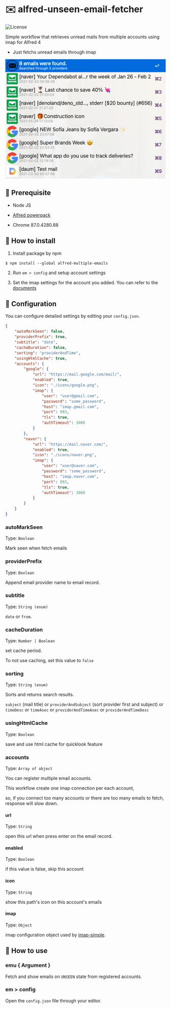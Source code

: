 # ✉️ alfred-unseen-email-fetcher

<img src="https://img.shields.io/github/license/jopemachine/alfred-multiple-emails.svg" alt="License">

Simple workflow that retrieves unread mails from multiple accounts using imap for Alfred 4

* Just fetchs unread emails through imap

<p align="center">
<img src="./demo.png">
</p>

## 📌 Prerequisite

* Node JS

* [Alfred powerpack](https://www.alfredapp.com/powerpack/)

* Chrome 87.0.4280.88

##  🔨 How to install

1. Install package by npm

```
$ npm install --global alfred-multiple-emails
```

2. Run `em > config` and setup account settings

3. Set the imap settings for the account you added.
You can refer to the [documents](https://github.com/jopemachine/alfred-multiple-emails/tree/master/documents)


## 📍 Configuration

You can configure detailed settings by editing your `config.json`.

```json
{
    "autoMarkSeen": false,
    "providerPrefix": true,
    "subtitle": "date",
    "cacheDuration": false,
    "sorting": "providerAndTime",
    "usingHtmlCache": true,
    "accounts": {
        "google": {
            "url": "https://mail.google.com/mail/",
            "enabled": true,
            "icon": "./icons/google.png",
            "imap": {
                "user": "user@gmail.com",
                "password": "some_password",
                "host": "imap.gmail.com",
                "port": 993,
                "tls": true,
                "authTimeout": 3000
            }
        },
        "naver": {
            "url": "https://mail.naver.com/",
            "enabled": true,
            "icon": "./icons/naver.png",
            "imap": {
                "user": "user@naver.com",
                "password": "some_password",
                "host": "imap.naver.com",
                "port": 993,
                "tls": true,
                "authTimeout": 3000
            }
        }
    }
}
```
### autoMarkSeen

Type: `Boolean`

Mark seen when fetch emails

### providerPrefix

Type: `Boolean`

Append email provider name to email record.

### subtitle

Type: `String (enum)`

`date` or `from`.

### cacheDuration

Type: `Number | Boolean`

set cache period.

To not use caching, set this value to `false`

### sorting

Type: `String (enum)`

Sorts and returns search results.

`subject` (mail title) or `providerAndSubject` (sort provider first and subject) or `timeDesc` or `timeAsec` or `providerAndTimeAsec` or `providerAndTimeDesc` 

### usingHtmlCache

Type: `Boolean`

save and use html cache for quicklook feature

### accounts

Type: `Array of object`

You can register multiple email accounts.

This workflow create one imap connection per each account,

so, if you connect too many accounts or there are too many emails to fetch, response will slow down.

#### url

Type: `String`

open this url when press enter on the email record.

#### enabled

Type: `Boolean`

if this value is false, skip this account

#### icon

Type: `String`

show this path's icon on this account's emails

#### imap

Type: `Object`

imap configuration object used by [imap-simple](https://github.com/chadxz/imap-simple).



## 📗 How to use

### emu { Argument }

Fetch and show emails on `UNSEEN` state from registered accounts.

### em > config

Open the `config.json` file through your editor.

